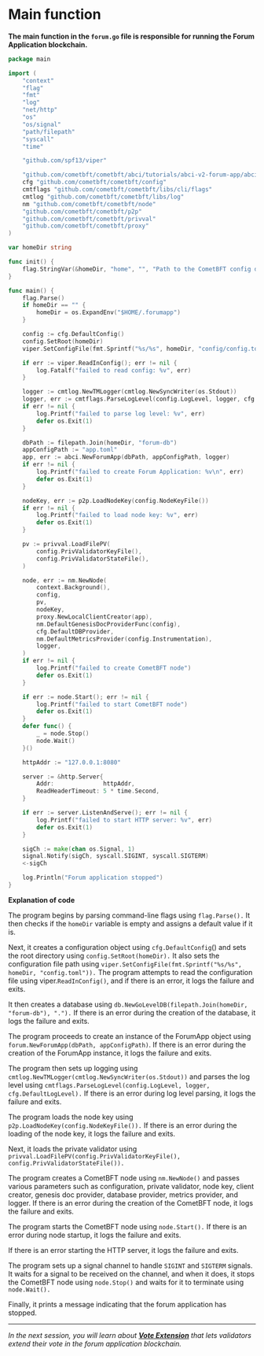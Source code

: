 # Main function

**The main function in the `forum.go` file is responsible for running the Forum Application blockchain.**

```go
package main

import (
	"context"
	"flag"
	"fmt"
	"log"
	"net/http"
	"os"
	"os/signal"
	"path/filepath"
	"syscall"
	"time"

	"github.com/spf13/viper"

	"github.com/cometbft/cometbft/abci/tutorials/abci-v2-forum-app/abci"
	cfg "github.com/cometbft/cometbft/config"
	cmtflags "github.com/cometbft/cometbft/libs/cli/flags"
	cmtlog "github.com/cometbft/cometbft/libs/log"
	nm "github.com/cometbft/cometbft/node"
	"github.com/cometbft/cometbft/p2p"
	"github.com/cometbft/cometbft/privval"
	"github.com/cometbft/cometbft/proxy"
)

var homeDir string

func init() {
	flag.StringVar(&homeDir, "home", "", "Path to the CometBFT config directory (if empty, uses $HOME/.forumapp)")
}

func main() {
	flag.Parse()
	if homeDir == "" {
		homeDir = os.ExpandEnv("$HOME/.forumapp")
	}

	config := cfg.DefaultConfig()
	config.SetRoot(homeDir)
	viper.SetConfigFile(fmt.Sprintf("%s/%s", homeDir, "config/config.toml"))

	if err := viper.ReadInConfig(); err != nil {
		log.Fatalf("failed to read config: %v", err)
	}

	logger := cmtlog.NewTMLogger(cmtlog.NewSyncWriter(os.Stdout))
	logger, err := cmtflags.ParseLogLevel(config.LogLevel, logger, cfg.DefaultLogLevel)
	if err != nil {
		log.Printf("failed to parse log level: %v", err)
		defer os.Exit(1)
	}

	dbPath := filepath.Join(homeDir, "forum-db")
	appConfigPath := "app.toml"
	app, err := abci.NewForumApp(dbPath, appConfigPath, logger)
	if err != nil {
		log.Printf("failed to create Forum Application: %v\n", err)
		defer os.Exit(1)
	}

	nodeKey, err := p2p.LoadNodeKey(config.NodeKeyFile())
	if err != nil {
		log.Printf("failed to load node key: %v", err)
		defer os.Exit(1)
	}

	pv := privval.LoadFilePV(
		config.PrivValidatorKeyFile(),
		config.PrivValidatorStateFile(),
	)

	node, err := nm.NewNode(
		context.Background(),
		config,
		pv,
		nodeKey,
		proxy.NewLocalClientCreator(app),
		nm.DefaultGenesisDocProviderFunc(config),
		cfg.DefaultDBProvider,
		nm.DefaultMetricsProvider(config.Instrumentation),
		logger,
	)
	if err != nil {
		log.Printf("failed to create CometBFT node")
		defer os.Exit(1)
	}

	if err := node.Start(); err != nil {
		log.Printf("failed to start CometBFT node")
		defer os.Exit(1)
	}
	defer func() {
		_ = node.Stop()
		node.Wait()
	}()

	httpAddr := "127.0.0.1:8080"

	server := &http.Server{
		Addr:              httpAddr,
		ReadHeaderTimeout: 5 * time.Second,
	}

	if err := server.ListenAndServe(); err != nil {
		log.Printf("failed to start HTTP server: %v", err)
		defer os.Exit(1)
	}

	sigCh := make(chan os.Signal, 1)
	signal.Notify(sigCh, syscall.SIGINT, syscall.SIGTERM)
	<-sigCh

	log.Println("Forum application stopped")
}
```

**Explanation of code**

The program begins by parsing command-line flags using `flag.Parse().` It then checks if the `homeDir` variable is empty
and assigns a default value if it is.

Next, it creates a configuration object using `cfg.DefaultConfig`() and sets the root directory using `config.SetRoot(homeDir).`
It also sets the configuration file path using `viper.SetConfigFile(fmt.Sprintf("%s/%s", homeDir, "config.toml")).`
The program attempts to read the configuration file using viper.`ReadInConfig()`, and if there is an error, it logs
the failure and exits.

It then creates a database using `db.NewGoLevelDB(filepath.Join(homeDir, "forum-db"), ".").` If there is an error during
the creation of the database, it logs the failure and exits.

The program proceeds to create an instance of the ForumApp object using `forum.NewForumApp(dbPath, appConfigPath)`.
If there is an error during the creation of the ForumApp instance, it logs the failure and exits.

The program then sets up logging using `cmtlog.NewTMLogger(cmtlog.NewSyncWriter(os.Stdout))` and parses the log level
using `cmtflags.ParseLogLevel(config.LogLevel, logger, cfg.DefaultLogLevel).` If there is an error during log level parsing,
it logs the failure and exits.

The program loads the node key using `p2p.LoadNodeKey(config.NodeKeyFile()).` If there is an error during the loading
of the node key, it logs the failure and exits.

Next, it loads the private validator using `privval.LoadFilePV(config.PrivValidatorKeyFile(), config.PrivValidatorStateFile()).`

The program creates a CometBFT node using `nm.NewNode()` and passes various parameters such as configuration, private
validator, node key, client creator, genesis doc provider, database provider, metrics provider, and logger. If there is
an error during the creation of the CometBFT node, it logs the failure and exits.

The program starts the CometBFT node using `node.Start().` If there is an error during node startup, it logs the failure
and exits.

If there is an error starting the HTTP server, it logs the failure and exits.

The program sets up a signal channel to handle `SIGINT` and `SIGTERM` signals. It waits for a signal to be received on
the channel, and when it does, it stops the CometBFT node using `node.Stop()` and waits for it to terminate using `node.Wait().`

Finally, it prints a message indicating that the forum application has stopped.

---------------

*In the next session, you will learn about [**Vote Extension**](7.vote-extension.md) that lets validators extend their vote in the forum application blockchain.*
